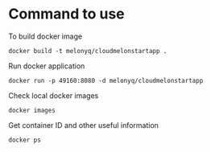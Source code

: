 # Command to use 

To build docker image 

```
docker build -t melonyq/cloudmelonstartapp .
```


Run docker application

```
docker run -p 49160:8080 -d melonyq/cloudmelonstartapp
```


Check local docker images 

```
docker images
```


Get container ID and other useful information

```
docker ps
```


